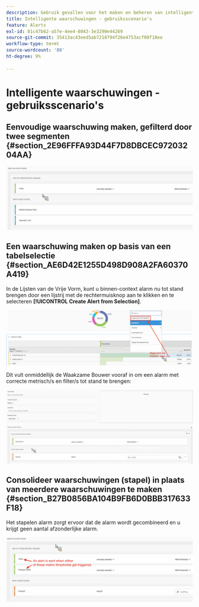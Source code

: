 ```yaml
---
description: Gebruik gevallen voor het maken en beheren van intelligente waarschuwingen.
title: Intelligente waarschuwingen - gebruiksscenario's
feature: Alerts
exl-id: 81c47b62-a57e-4ee4-8043-3e3290e44269
source-git-commit: 35413ac43eed5ab7218794f26e4753acf08f18ee
workflow-type: tm+mt
source-wordcount: '88'
ht-degree: 9%

---
```


# Intelligente waarschuwingen - gebruiksscenario&#39;s

## Eenvoudige waarschuwing maken, gefilterd door twee segmenten {#section_2E96FFFA93D44F7D8DBCEC97203204AA}

<!-- 

Update screenshots for better readability.

 -->

![](assets/alerts_example1.png)

## Een waarschuwing maken op basis van een tabelselectie {#section_AE6D42E1255D498D908A2FA60370A419}

In de Lijsten van de Vrije Vorm, kunt u binnen-context alarm nu tot stand brengen door een lijstrij met de rechtermuisknop aan te klikken en te selecteren **[!UICONTROL Create Alert from Selection]**.

![](assets/alert_selection.png)

Dit vult onmiddellijk de Waakzame Bouwer vooraf in om een alarm met correcte metrisch/s en filter/s tot stand te brengen:

![](assets/prepopulated_alert.png)

## Consolideer waarschuwingen (stapel) in plaats van meerdere waarschuwingen te maken {#section_B27B0856BA104B9FB6D0BBB317633F18}

Het stapelen alarm zorgt ervoor dat de alarm wordt gecombineerd en u krijgt geen aantal afzonderlijke alarm.

![](assets/alerts_example2.png)
